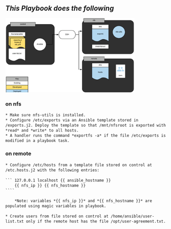 ## _This Playbook does the following_

<img src="images/Image.png" width="80%" height="50%">

### on nfs

    * Make sure nfs-utils is installed.
    * Configure /etc/exports via an Ansible template stored in /exports.j2. Deploy the template so that /mnt/nfsroot is exported with *read* and *write* to all hosts.
    * A handler runs the command *exportfs -a* if the file /etc/exports is modified in a playbook task.

### on remote

    * Configure /etc/hosts from a template file stored on control at /etc.hosts.j2 with the following entries:

    ``` 127.0.0.1 localhost {{ ansible_hostname }}
        {{ nfs_ip }} {{ nfs_hostname }}
    ````

    	*Note: variables *{{ nfs_ip }}* and *{{ nfs_hostname }}* are populated using magic variables in playbook.

    * Create users from file stored on control at /home/ansible/user-list.txt only if the remote host has the file /opt/user-agreement.txt.
